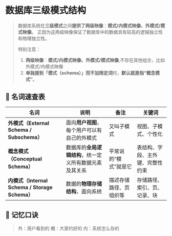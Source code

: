 # 数据库三级模式结构

> 数据库系统在**三级模式**之间**提供了两级映像**：**模式/内模式映像、外模式/模式映像**。 正因为这两级映像保证了数据库中的数据具有较高的逻辑独立性和物理独立性。
>
> 特别注意：
>
> 1. **两级映像**：**模式/内模式映像、外模式/模式映像**,不存在其他组合，比如外模式/内模式映像
> 2. **单独提到「模式（schema）」而不加限定词**时，**默认就是指“概念模式”**。

## 🧠 名词速查表

| 名词                                           | 说明                                                   | 备注                   | 关键词                           |
| ---------------------------------------------- | ------------------------------------------------------ | ---------------------- | -------------------------------- |
| **外模式（External Schema / Subschema）**      | 面向**用户视图**，每个用户可以有自己的外模式           | 又叫子模式             | 视图、子模式、个性化             |
| **概念模式（Conceptual Schema）**              | 数据库的**全局逻辑结构**，统一定义所有数据元素及其关系 | 平常说的“模式”就是它   | 表结构、字段、主外键、完整性约束 |
| **内模式（Internal Schema / Storage Schema）** | 数据的**物理存储结构**，面向系统                       | 描述存储路径、页组织等 | 存储路径、索引、页、记录、块     |

## 🎯 记忆口诀

>  外：用户看到的
>  概：大家约好的
>  内：系统怎么存的
